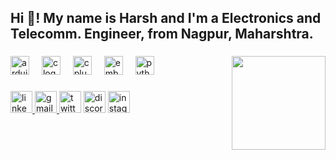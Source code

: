 <h2 align="left">Hi 👋! My name is Harsh and I'm a Electronics and Telecomm. Engineer, from Nagpur, Maharshtra.</h2>

###

<img align="right" height="150" src="[https://i.imgflip.com/65efzo.gif](https://media.licdn.com/dms/image/D5603AQEUNguCWjDvuA/profile-displayphoto-shrink_200_200/0/1709565980528?e=1720656000&v=beta&t=5ZTBVHxtjFZHamjRmEEJH32T_u0NAnxvOd-MZJaamLc)"  />

###

<div align="left">
  <img src="https://skillicons.dev/icons?i=arduino" height="30" alt="arduino logo"  />
  <img width="12" />
  <img src="https://cdn.jsdelivr.net/gh/devicons/devicon/icons/c/c-original.svg" height="30" alt="c logo"  />
  <img width="12" />
  <img src="https://cdn.simpleicons.org/c++/00599C" height="30" alt="cplusplus logo"  />
  <img width="12" />
  <img src="https://cdn.jsdelivr.net/gh/devicons/devicon/icons/embeddedc/embeddedc-original.svg" height="30" alt="embeddedc logo"  />
  <img width="12" />
  <img src="https://cdn.jsdelivr.net/gh/devicons/devicon/icons/python/python-original.svg" height="30" alt="python logo"  />
</div>

###

<div align="left">
  <a href="https://www.linkedin.com/in/harsh-adyalkar-b74119227?lipi=urn%3Ali%3Apage%3Ad_flagship3_profile_view_base_contact_details%3BUDyl1xUjSe2Rz8Xl0NXmeg%3D%3D" target="_blank">
    <img src="https://img.shields.io/static/v1?message=LinkedIn&logo=linkedin&label=&color=0077B5&logoColor=white&labelColor=&style=for-the-badge" height="35" alt="linkedin logo"  />
  </a>
  <a href="adyalkarharsh21@gmail.com" target="_blank">
    <img src="https://img.shields.io/static/v1?message=Gmail&logo=gmail&label=&color=D14836&logoColor=white&labelColor=&style=for-the-badge" height="35" alt="gmail logo"  />
  </a>
  <img src="https://img.shields.io/static/v1?message=Twitter&logo=twitter&label=&color=1DA1F2&logoColor=white&labelColor=&style=for-the-badge" height="35" alt="twitter logo"  />
  <img src="https://img.shields.io/static/v1?message=Discord&logo=discord&label=&color=7289DA&logoColor=white&labelColor=&style=for-the-badge" height="35" alt="discord logo"  />
  <a href="https://www.instagram.com/harshadyalkar21/" target="_blank">
    <img src="https://img.shields.io/static/v1?message=Instagram&logo=instagram&label=&color=E4405F&logoColor=white&labelColor=&style=for-the-badge" height="35" alt="instagram logo"  />
  </a>
</div>

###
